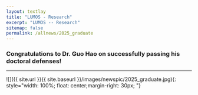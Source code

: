 ```yaml
---
layout: textlay
title: "LUMOS - Research"
excerpt: "LUMOS -- Research"
sitemap: false
permalink: /allnews/2025_graduate
---
```


### Congratulations to Dr. Guo Hao on successfully passing his doctoral defenses!

---

![]({{ site.url }}{{ site.baseurl }}/images/newspic/2025_graduate.jpg){: style="width: 100%; float: center;margin-right: 30px; "}

<br><br>
